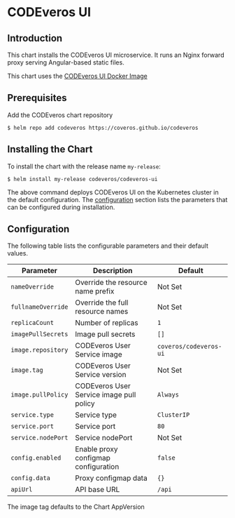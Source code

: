 # CODEveros UI

## Introduction

This chart installs the CODEveros UI microservice. It runs an Nginx forward proxy serving Angular-based static files.

This chart uses the [CODEveros UI Docker Image](https://hub.docker.com/r/coveros/codeveros-ui)

## Prerequisites

Add the CODEveros chart repository

```shell script
$ helm repo add codeveros https://coveros.github.io/codeveros
```

## Installing the Chart

To install the chart with the release name `my-release`:

```shell script
$ helm install my-release codeveros/codeveros-ui
```

The above command deploys CODEveros UI on the Kubernetes cluster in the default configuration. 
The [configuration](#configuration) section lists the parameters that can be configured during installation.

## Configuration

The following table lists the configurable parameters and their default values.

| Parameter                      | Description                                  | Default                                  |
| ------------------------------ | -------------------------------------------- | ---------------------------------------  |
| `nameOverride`                 | Override the resource name prefix            | Not Set                                  |
| `fullnameOverride`             | Override the full resource names             | Not Set                                  |
| `replicaCount`                 | Number of replicas                           | `1`                                      |
| `imagePullSecrets`             | Image pull secrets                           | `[]`                                     |
| `image.repository`             | CODEveros User Service image                 | `coveros/codeveros-ui`                   |
| `image.tag`                    | CODEveros User Service version               | Not Set                                  |
| `image.pullPolicy`             | CODEveros User Service image pull policy     | `Always`                                 |
| `service.type`                 | Service type                                 | `ClusterIP`                              |
| `service.port`                 | Service port                                 | `80`                                     |
| `service.nodePort`             | Service nodePort                             | Not Set                                  |
| `config.enabled`               | Enable proxy configmap configuration         | `false`                                  |
| `config.data`                  | Proxy configmap data                         | `{}`                                     |
| `apiUrl`                       | API base URL                                 | `/api`                                   |

The image tag defaults to the Chart AppVersion
